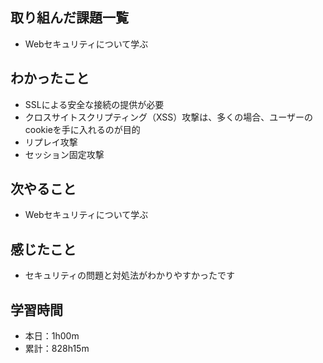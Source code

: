 ## 取り組んだ課題一覧
- Webセキュリティについて学ぶ
## わかったこと
- SSLによる安全な接続の提供が必要
- クロスサイトスクリプティング（XSS）攻撃は、多くの場合、ユーザーのcookieを手に入れるのが目的
- リプレイ攻撃
- セッション固定攻撃
## 次やること
- Webセキュリティについて学ぶ
## 感じたこと
- セキュリティの問題と対処法がわかりやすかったです
## 学習時間
- 本日：1h00m
- 累計：828h15m
